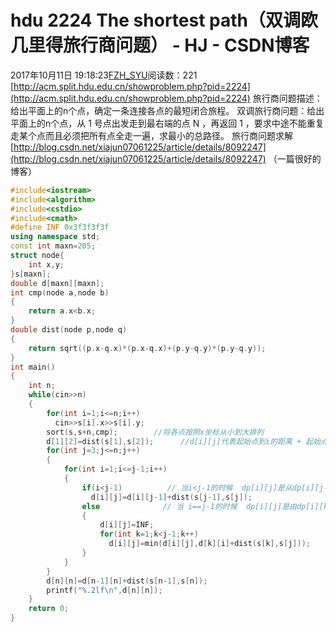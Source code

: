 # hdu  2224 The shortest path（双调欧几里得旅行商问题） - HJ - CSDN博客
2017年10月11日 19:18:23[FZH_SYU](https://me.csdn.net/feizaoSYUACM)阅读数：221
[http://acm.split.hdu.edu.cn/showproblem.php?pid=2224](http://acm.split.hdu.edu.cn/showproblem.php?pid=2224)
旅行商问题描述：给出平面上的n个点，确定一条连接各点的最短闭合旅程。
双调旅行商问题：给出平面上的n个点，从 1 号点出发走到最右端的点 N ，再返回 1 ，要求中途不能重复走某个点而且必须把所有点全走一遍，求最小的总路径。
旅行商问题求解 [http://blog.csdn.net/xiajun07061225/article/details/8092247](http://blog.csdn.net/xiajun07061225/article/details/8092247) （一篇很好的博客）
```cpp
#include<iostream>
#include<algorithm>
#include<cstdio>
#include<cmath>
#define INF 0x3f3f3f3f
using namespace std;
const int maxn=205;
struct node{
    int x,y;
}s[maxn];
double d[maxn][maxn];
int cmp(node a,node b)
{
    return a.x<b.x;
}
double dist(node p,node q)
{
    return sqrt((p.x-q.x)*(p.x-q.x)+(p.y-q.y)*(p.y-q.y)); 
}
int main()
{
    int n;
    while(cin>>n)
    {
        for(int i=1;i<=n;i++)
          cin>>s[i].x>>s[i].y;
        sort(s,s+n,cmp);        //将各点按照x坐标从小到大排列 
        d[1][2]=dist(s[1],s[2]);      //d[i][j]代表起始点到i的距离 + 起始点到j的距离 中间没有交叉点 且没有遗漏点 
        for(int j=3;j<=n;j++)
        {
            for(int i=1;i<=j-1;i++)
            {
                if(i<j-1)          // 当i<j-1的时候  dp[i][j]是从dp[i][j-1]传递过去的 
                  d[i][j]=d[i][j-1]+dist(s[j-1],s[j]);
                else              // 当 i==j-1的时候  dp[i][j]是由dp[i][k]+dis[k][j]得到的 
                {
                    d[i][j]=INF;
                    for(int k=1;k<j-1;k++)
                      d[i][j]=min(d[i][j],d[k][i]+dist(s[k],s[j]));
                }
            }
        }
        d[n][n]=d[n-1][n]+dist(s[n-1],s[n]);
        printf("%.2lf\n",d[n][n]);
    }
    return 0;
}
```
